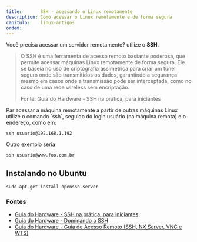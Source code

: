 ```yaml
---
title:       SSH - acessando o Linux remotamente
description: Como acessar o Linux remotamente e de forma segura
capitulo:    linux-artigos
ordem:
---
```


Você precisa acessar um servidor remotamente? utilize o __SSH__.

> O SSH é uma ferramenta de acesso remoto bastante poderosa, que permite acessar máquinas Linux remotamente de forma segura.
> Ele se baseia no uso de criptografia assimétrica para criar um túnel seguro onde são transmitidos os dados, garantindo a
> segurança mesmo em casos onde a transmissão pode ser interceptada, como no caso de uma rede wireless sem encriptação.
>
> Fonte: Guia do Hardware - SSH na prática, para iniciantes



Par acessar a máquina remotamente a partir de outras máquinas Linux utilize o comando ´ssh´, seguido do login usuário
(na máquina remota) e o endereço, como em:

    ssh usuario@192.168.1.192

Outro exemplo seria

    ssh usuario@www.foo.com.br


Instalando no Ubuntu
---

    sudo apt-get install openssh-server



### Fontes

- [Guia do Hardware - SSH na prática, para iniciantes](http://www.hardware.com.br/tutoriais/ssh-iniciantes/)
- [Guia do Hardware - Dominando o SSH](http://www.hardware.com.br/tutoriais/dominando-ssh/pagina2.html)
- [Guia do Hardware - Guia de Acesso Remoto (SSH, NX Server, VNC e WTS)](http://www.hardware.com.br/guias/acesso-remoto/)